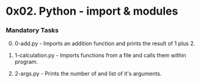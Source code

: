 # 0x02. Python - import & modules

### Mandatory Tasks

0. 0-add.py - Imports an addition function and prints the result of 1 plus 2.

1. 1-calculation.py - Imports functions from a file and calls them within program.

2. 2-args.py - Prints the number of and list of it's arguments.
